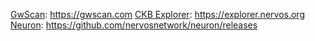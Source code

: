 [GwScan](./gwscan): https://gwscan.com
[CKB Explorer](./ckb-explorer): https://explorer.nervos.org
[Neuron](./neuron): https://github.com/nervosnetwork/neuron/releases

